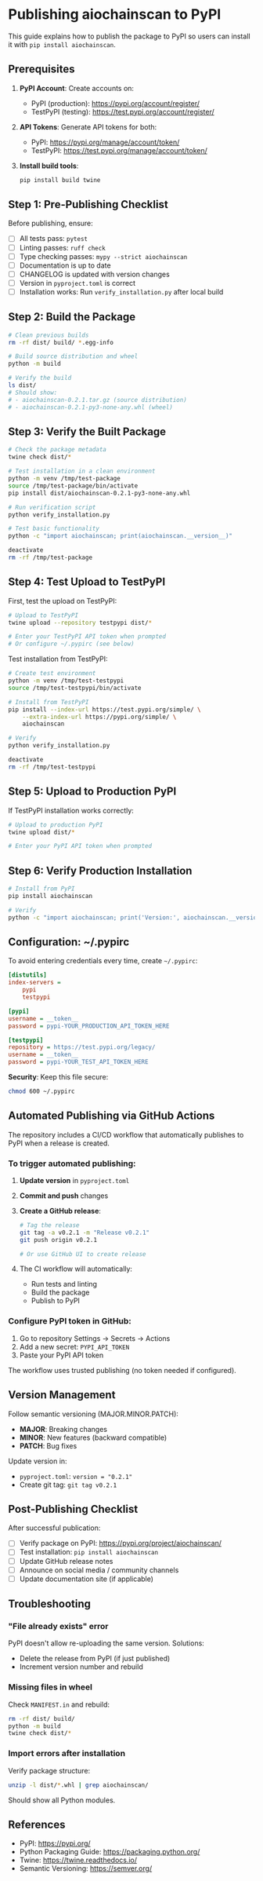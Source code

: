 # Publishing aiochainscan to PyPI

This guide explains how to publish the package to PyPI so users can install it with `pip install aiochainscan`.

## Prerequisites

1. **PyPI Account**: Create accounts on:
   - PyPI (production): https://pypi.org/account/register/
   - TestPyPI (testing): https://test.pypi.org/account/register/

2. **API Tokens**: Generate API tokens for both:
   - PyPI: https://pypi.org/manage/account/token/
   - TestPyPI: https://test.pypi.org/manage/account/token/

3. **Install build tools**:
   ```sh
   pip install build twine
   ```

## Step 1: Pre-Publishing Checklist

Before publishing, ensure:

- [ ] All tests pass: `pytest`
- [ ] Linting passes: `ruff check`
- [ ] Type checking passes: `mypy --strict aiochainscan`
- [ ] Documentation is up to date
- [ ] CHANGELOG is updated with version changes
- [ ] Version in `pyproject.toml` is correct
- [ ] Installation works: Run `verify_installation.py` after local build

## Step 2: Build the Package

```sh
# Clean previous builds
rm -rf dist/ build/ *.egg-info

# Build source distribution and wheel
python -m build

# Verify the build
ls dist/
# Should show:
# - aiochainscan-0.2.1.tar.gz (source distribution)
# - aiochainscan-0.2.1-py3-none-any.whl (wheel)
```

## Step 3: Verify the Built Package

```sh
# Check the package metadata
twine check dist/*

# Test installation in a clean environment
python -m venv /tmp/test-package
source /tmp/test-package/bin/activate
pip install dist/aiochainscan-0.2.1-py3-none-any.whl

# Run verification script
python verify_installation.py

# Test basic functionality
python -c "import aiochainscan; print(aiochainscan.__version__)"

deactivate
rm -rf /tmp/test-package
```

## Step 4: Test Upload to TestPyPI

First, test the upload on TestPyPI:

```sh
# Upload to TestPyPI
twine upload --repository testpypi dist/*

# Enter your TestPyPI API token when prompted
# Or configure ~/.pypirc (see below)
```

Test installation from TestPyPI:

```sh
# Create test environment
python -m venv /tmp/test-testpypi
source /tmp/test-testpypi/bin/activate

# Install from TestPyPI
pip install --index-url https://test.pypi.org/simple/ \
    --extra-index-url https://pypi.org/simple/ \
    aiochainscan

# Verify
python verify_installation.py

deactivate
rm -rf /tmp/test-testpypi
```

## Step 5: Upload to Production PyPI

If TestPyPI installation works correctly:

```sh
# Upload to production PyPI
twine upload dist/*

# Enter your PyPI API token when prompted
```

## Step 6: Verify Production Installation

```sh
# Install from PyPI
pip install aiochainscan

# Verify
python -c "import aiochainscan; print('Version:', aiochainscan.__version__)"
```

## Configuration: ~/.pypirc

To avoid entering credentials every time, create `~/.pypirc`:

```ini
[distutils]
index-servers =
    pypi
    testpypi

[pypi]
username = __token__
password = pypi-YOUR_PRODUCTION_API_TOKEN_HERE

[testpypi]
repository = https://test.pypi.org/legacy/
username = __token__
password = pypi-YOUR_TEST_API_TOKEN_HERE
```

**Security**: Keep this file secure:
```sh
chmod 600 ~/.pypirc
```

## Automated Publishing via GitHub Actions

The repository includes a CI/CD workflow that automatically publishes to PyPI when a release is created.

### To trigger automated publishing:

1. **Update version** in `pyproject.toml`
2. **Commit and push** changes
3. **Create a GitHub release**:
   ```sh
   # Tag the release
   git tag -a v0.2.1 -m "Release v0.2.1"
   git push origin v0.2.1

   # Or use GitHub UI to create release
   ```

4. The CI workflow will automatically:
   - Run tests and linting
   - Build the package
   - Publish to PyPI

### Configure PyPI token in GitHub:

1. Go to repository Settings → Secrets → Actions
2. Add a new secret: `PYPI_API_TOKEN`
3. Paste your PyPI API token

The workflow uses trusted publishing (no token needed if configured).

## Version Management

Follow semantic versioning (MAJOR.MINOR.PATCH):

- **MAJOR**: Breaking changes
- **MINOR**: New features (backward compatible)
- **PATCH**: Bug fixes

Update version in:
- `pyproject.toml`: `version = "0.2.1"`
- Create git tag: `git tag v0.2.1`

## Post-Publishing Checklist

After successful publication:

- [ ] Verify package on PyPI: https://pypi.org/project/aiochainscan/
- [ ] Test installation: `pip install aiochainscan`
- [ ] Update GitHub release notes
- [ ] Announce on social media / community channels
- [ ] Update documentation site (if applicable)

## Troubleshooting

### "File already exists" error

PyPI doesn't allow re-uploading the same version. Solutions:
- Delete the release from PyPI (if just published)
- Increment version number and rebuild

### Missing files in wheel

Check `MANIFEST.in` and rebuild:
```sh
rm -rf dist/ build/
python -m build
twine check dist/*
```

### Import errors after installation

Verify package structure:
```sh
unzip -l dist/*.whl | grep aiochainscan/
```

Should show all Python modules.

## References

- PyPI: https://pypi.org/
- Python Packaging Guide: https://packaging.python.org/
- Twine: https://twine.readthedocs.io/
- Semantic Versioning: https://semver.org/
